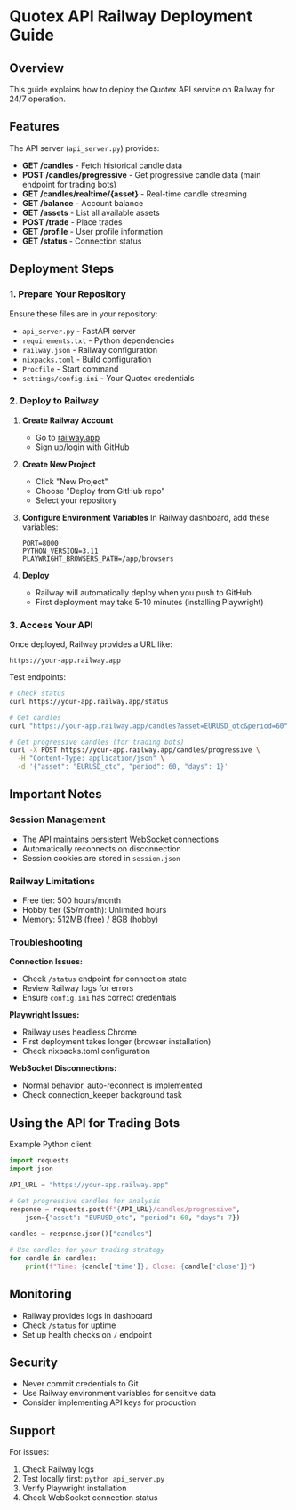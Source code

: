 # Quotex API Railway Deployment Guide

## Overview
This guide explains how to deploy the Quotex API service on Railway for 24/7 operation.

## Features
The API server (`api_server.py`) provides:
- **GET /candles** - Fetch historical candle data
- **POST /candles/progressive** - Get progressive candle data (main endpoint for trading bots)
- **GET /candles/realtime/{asset}** - Real-time candle streaming
- **GET /balance** - Account balance
- **GET /assets** - List all available assets
- **POST /trade** - Place trades
- **GET /profile** - User profile information
- **GET /status** - Connection status

## Deployment Steps

### 1. Prepare Your Repository
Ensure these files are in your repository:
- `api_server.py` - FastAPI server
- `requirements.txt` - Python dependencies
- `railway.json` - Railway configuration
- `nixpacks.toml` - Build configuration
- `Procfile` - Start command
- `settings/config.ini` - Your Quotex credentials

### 2. Deploy to Railway

1. **Create Railway Account**
   - Go to [railway.app](https://railway.app)
   - Sign up/login with GitHub

2. **Create New Project**
   - Click "New Project"
   - Choose "Deploy from GitHub repo"
   - Select your repository

3. **Configure Environment Variables**
   In Railway dashboard, add these variables:
   ```
   PORT=8000
   PYTHON_VERSION=3.11
   PLAYWRIGHT_BROWSERS_PATH=/app/browsers
   ```

4. **Deploy**
   - Railway will automatically deploy when you push to GitHub
   - First deployment may take 5-10 minutes (installing Playwright)

### 3. Access Your API

Once deployed, Railway provides a URL like:
```
https://your-app.railway.app
```

Test endpoints:
```bash
# Check status
curl https://your-app.railway.app/status

# Get candles
curl "https://your-app.railway.app/candles?asset=EURUSD_otc&period=60"

# Get progressive candles (for trading bots)
curl -X POST https://your-app.railway.app/candles/progressive \
  -H "Content-Type: application/json" \
  -d '{"asset": "EURUSD_otc", "period": 60, "days": 1}'
```

## Important Notes

### Session Management
- The API maintains persistent WebSocket connections
- Automatically reconnects on disconnection
- Session cookies are stored in `session.json`

### Railway Limitations
- Free tier: 500 hours/month
- Hobby tier ($5/month): Unlimited hours
- Memory: 512MB (free) / 8GB (hobby)

### Troubleshooting

**Connection Issues:**
- Check `/status` endpoint for connection state
- Review Railway logs for errors
- Ensure `config.ini` has correct credentials

**Playwright Issues:**
- Railway uses headless Chrome
- First deployment takes longer (browser installation)
- Check nixpacks.toml configuration

**WebSocket Disconnections:**
- Normal behavior, auto-reconnect is implemented
- Check connection_keeper background task

## Using the API for Trading Bots

Example Python client:
```python
import requests
import json

API_URL = "https://your-app.railway.app"

# Get progressive candles for analysis
response = requests.post(f"{API_URL}/candles/progressive", 
    json={"asset": "EURUSD_otc", "period": 60, "days": 7})
    
candles = response.json()["candles"]

# Use candles for your trading strategy
for candle in candles:
    print(f"Time: {candle['time']}, Close: {candle['close']}")
```

## Monitoring
- Railway provides logs in dashboard
- Check `/status` for uptime
- Set up health checks on `/` endpoint

## Security
- Never commit credentials to Git
- Use Railway environment variables for sensitive data
- Consider implementing API keys for production

## Support
For issues:
1. Check Railway logs
2. Test locally first: `python api_server.py`
3. Verify Playwright installation
4. Check WebSocket connection status
